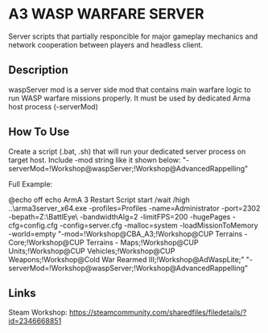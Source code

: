 # A3 WASP WARFARE SERVER
Server scripts that partially responcible for major gameplay mechanics and network cooperation between players and headless client.

## Description
waspServer mod is a server side mod that contains main warfare logic to run WASP warfare missions properly. It must be used by dedicated Arma host process (-serverMod)

## How To Use
Create a script (.bat, .sh) that will run your dedicated server process on target host. 
Include -mod string like it shown below:
"-serverMod=!Workshop\@waspServer;!Workshop\@AdvancedRappelling"

Full Example:

@echo off
echo ArmA 3 Restart Script
start /wait /high ..\arma3server_x64.exe -profiles=Profiles -name=Administrator -port=2302 -bepath=Z:\BattlEye\ -bandwidthAlg=2 -limitFPS=200 -hugePages -cfg=config.cfg -config=server.cfg -malloc=system -loadMissionToMemory -world=empty "-mod=!Workshop\@CBA_A3;!Workshop\@CUP Terrains - Core;!Workshop\@CUP Terrains - Maps;!Workshop\@CUP Units;!Workshop\@CUP Vehicles;!Workshop\@CUP Weapons;!Workshop\@Cold War Rearmed III;!Workshop\@AdWaspLite;" "-serverMod=!Workshop\@waspServer;!Workshop\@AdvancedRappelling"

## Links
Steam Workshop: https://steamcommunity.com/sharedfiles/filedetails/?id=2346668851 </br>
